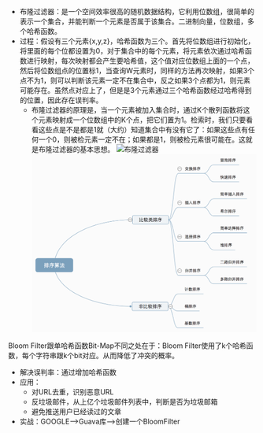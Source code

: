 + 布隆过滤器：是一个空间效率很高的随机数据结构，它利用位数组，很简单的表示一个集合，并能判断一个元素是否属于该集合。二进制向量，位数组，多个哈希函数。
+ 过程：假设有三个元素{x,y,z}，哈希函数为三个。首先将位数组进行初始化，将里面的每个位都设置为0，对于集合中的每个元素，将元素依次通过哈希函数进行映射，每次映射都会产生要哈希值，这个值对应位数组上面的一个点，然后将位数组点的位置标1，当查询W元素时，同样的方法再次映射，如果3个点不为1，则可以判断该元素一定不在集合中，反之如果3个点都为1，则元素可能存在。虽然点对应上了，但是是3个元素通过三个哈希函数经过哈希得到的位置，因此存在误判率。
   + 布隆过滤器的原理是，当一个元素被加入集合时，通过K个散列函数将这个元素映射成一个位数组中的K个点，把它们置为1。检索时，我们只要看看这些点是不是都是1就（大约）知道集合中有没有它了：如果这些点有任何一个0，则被检元素一定不在；如果都是1，则被检元素很可能在。这就是布隆过滤器的基本思想。
   ![布隆过滤器](https://camo.githubusercontent.com/949709b45458511977ed137ae5dfb6fd915252be/68747470733a2f2f696d61676573323031382e636e626c6f67732e636f6d2f626c6f672f3734303539312f3230313830362f3734303539312d32303138303632333138333034353538362d3639323637333837352e6a7067 "布隆过滤器")
   ![算法分类](https://github.com/jikwjjw/TenSort/blob/master/src/%E7%AE%97%E6%B3%95%E5%88%86%E7%B1%BB.png "算法分类")

Bloom Filter跟单哈希函数Bit-Map不同之处在于：Bloom Filter使用了k个哈希函数，每个字符串跟k个bit对应。从而降低了冲突的概率。
+ 解决误判率：通过增加哈希函数
+ 应用：
   + 对URL去重，识别恶意URL
   + 反垃圾邮件，从上亿个垃圾邮件列表中，判断是否为垃圾邮箱
   + 避免推送用户已经读过的文章
+ 实战：GOOGLE——>Guava库——>创建一个BloomFilter


